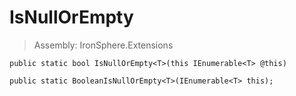 ﻿

# IsNullOrEmpty

> Assembly: IronSphere.Extensions



```
public static bool IsNullOrEmpty<T>(this IEnumerable<T> @this)

public static BooleanIsNullOrEmpty<T>(IEnumerable<T> this);
```